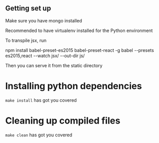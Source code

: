 ## Getting set up

Make sure you have mongo installed

Recommended to have virtualenv installed for the Python environment

To transpile jsx, run

npm install babel-preset-es2015 babel-preset-react -g
babel --presets es2015,react --watch jsx/ --out-dir js/

Then you can serve it from the static directory

# Installing python dependencies
`make install` has got you covered

# Cleaning up compiled files
`make clean` has got you covered
